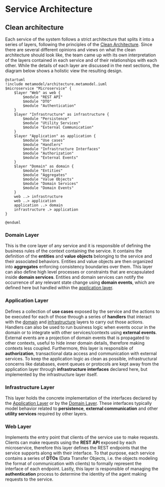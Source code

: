 # Service Architecture

## Clean architecture

Each service of the system follows a strict architecture that splits it into a series of layers, following the principles of the [Clean Architecture](https://blog.cleancoder.com/uncle-bob/2012/08/13/the-clean-architecture.html).
Since there are several different opinions and views on what the clean architecture should look like, the team came up with its own interpretation of the layers contained in each service and of their relationships with each other.
While the details of each layer are discussed in the next sections, the diagram below shows a holistic view the resulting design.

```plantuml
@startuml
!include metamodel/architecture.metamodel.iuml
$microservice "Microservice" {
    $layer "Web" as web {
        $module "REST API"
        $module "DTO"
        $module "Authentication"
    }
    $layer "Infrastructure" as infrastructure {
        $module "Persistence"
        $module "Utility Services"
        $module "External Communication"
    }
    $layer "Application" as application {
        $module "Use cases"
        $module "Handlers"
        $module "Infrastructure Interfaces"
        $module "Authorization"
        $module "External Events"
    }
    $layer "Domain" as domain {
        $module "Entities"
        $module "Aggregates"
        $module "Value Objects"
        $module "Domain Services"
        $module "Domain Events"
    }
    web ..> infrastructure
    web ..> application
    application ..> domain
    infrastructure .> application
}

@enduml
```

### Domain Layer
This is the core layer of any service and it is responsible of defining the business rules of the context containing the service. It contains the definition of the **entities** and **value objects** belonging to the service and their associated behaviors. Entities and value objects are then organized into **aggregates** enforcing consistency boundaries over them. This layer can also define high level processes or constraints that are encapsulated inside **domain services**. Entities and domain services can notify the occurrence of any relevant state change using **domain events**, which are defined here but handled within the [application layer](#application-layer).

### Application Layer
Defines a collection of **use cases** exposed by the service and the actions to be executed for each of those through a series of **handlers** that interact with the [domain](#domain-layer) and [infrastructure](#infrastructure-layer) layers to carry out those actions. Handlers can also be used to run business logic when events occur in the domain or to integrate with other services/contexts using **external events**. External events are a projection of domain events that is propagated to other contexts, useful to hide inner domain details, therefore making contexts less coupled. Furthermore, this layer is responsible of **authorization**, transactional data access and communication with external services. To keep the application logic as clean as possible, infrastructural concerns like databases, event queues or protocols are kept away from the application layer through **infrastructure interfaces** declared here, but implemented by the infrastructure layer itself.

### Infrastructure Layer
This layer holds the concrete implementation of the interfaces declared by the [Application Layer](#application-layer) or by the [Domain Layer](#domain-layer). These interfaces typically model behavior related to **persistence**, **external communication** and other **utility services** required by other layers.

### Web Layer
Implements the entry point that clients of the service use to make requests. Clients can make requests using the **REST API** exposed by each microservice, therefore this layer defines the REST endpoints that the service supports along with their interface. To that purpose, each service contains a series of **DTOs** (Data Transfer Objects, i.e. the objects modeling the format of communication with clients) to formally represent the interface of each endpoint. Lastly, this layer is responsible of managing the **authentication** process to determine the identity of the agent making requests to the service.
